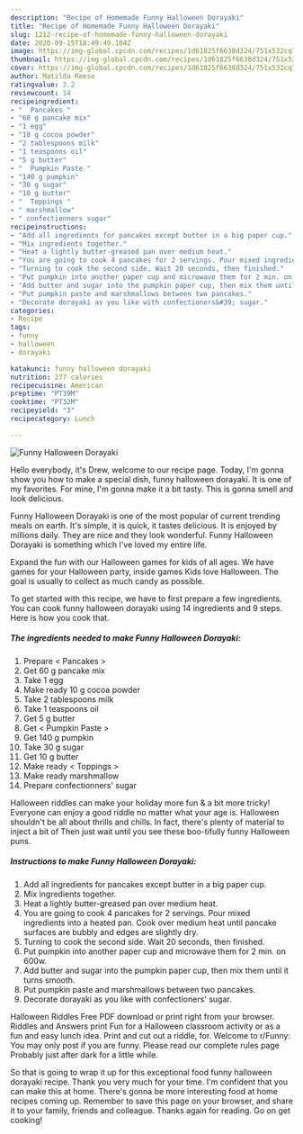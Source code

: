 ```yaml
---
description: "Recipe of Homemade Funny Halloween Dorayaki"
title: "Recipe of Homemade Funny Halloween Dorayaki"
slug: 1212-recipe-of-homemade-funny-halloween-dorayaki
date: 2020-09-15T18:49:49.104Z
image: https://img-global.cpcdn.com/recipes/1d61825f6638d324/751x532cq70/funny-halloween-dorayaki-recipe-main-photo.jpg
thumbnail: https://img-global.cpcdn.com/recipes/1d61825f6638d324/751x532cq70/funny-halloween-dorayaki-recipe-main-photo.jpg
cover: https://img-global.cpcdn.com/recipes/1d61825f6638d324/751x532cq70/funny-halloween-dorayaki-recipe-main-photo.jpg
author: Matilda Reese
ratingvalue: 3.2
reviewcount: 14
recipeingredient:
- "  Pancakes "
- "60 g pancake mix"
- "1 egg"
- "10 g cocoa powder"
- "2 tablespoons milk"
- "1 teaspoons oil"
- "5 g butter"
- "  Pumpkin Paste "
- "140 g pumpkin"
- "30 g sugar"
- "10 g butter"
- "  Toppings "
- " marshmallow"
- " confectionners sugar"
recipeinstructions:
- "Add all ingredients for pancakes except butter in a big paper cup."
- "Mix ingredients together."
- "Heat a lightly butter-greased pan over medium heat."
- "You are going to cook 4 pancakes for 2 servings. Pour mixed ingredients into a heated pan. Cook over medium heat until pancake surfaces are bubbly and edges are slightly dry."
- "Turning to cook the second side. Wait 20 seconds, then finished."
- "Put pumpkin into another paper cup and microwave them for 2 min. on 600w."
- "Add butter and sugar into the pumpkin paper cup, then mix them until it turns smooth."
- "Put pumpkin paste and marshmallows between two pancakes."
- "Decorate dorayaki as you like with confectioners&#39; sugar."
categories:
- Recipe
tags:
- funny
- halloween
- dorayaki

katakunci: funny halloween dorayaki 
nutrition: 277 calories
recipecuisine: American
preptime: "PT39M"
cooktime: "PT32M"
recipeyield: "3"
recipecategory: Lunch

---
```



![Funny Halloween Dorayaki](https://img-global.cpcdn.com/recipes/1d61825f6638d324/751x532cq70/funny-halloween-dorayaki-recipe-main-photo.jpg)

Hello everybody, it's Drew, welcome to our recipe page. Today, I'm gonna show you how to make a special dish, funny halloween dorayaki. It is one of my favorites. For mine, I'm gonna make it a bit tasty. This is gonna smell and look delicious.

Funny Halloween Dorayaki is one of the most popular of current trending meals on earth. It's simple, it is quick, it tastes delicious. It is enjoyed by millions daily. They are nice and they look wonderful. Funny Halloween Dorayaki is something which I've loved my entire life.

Expand the fun with our Halloween games for kids of all ages. We have games for your Halloween party, inside games Kids love Halloween. The goal is usually to collect as much candy as possible.


To get started with this recipe, we have to first prepare a few ingredients. You can cook funny halloween dorayaki using 14 ingredients and 9 steps. Here is how you cook that.

<!--inarticleads1-->

##### The ingredients needed to make Funny Halloween Dorayaki:

1. Prepare  &lt; Pancakes &gt;
1. Get 60 g pancake mix
1. Take 1 egg
1. Make ready 10 g cocoa powder
1. Take 2 tablespoons milk
1. Take 1 teaspoons oil
1. Get 5 g butter
1. Get  &lt; Pumpkin Paste &gt;
1. Get 140 g pumpkin
1. Take 30 g sugar
1. Get 10 g butter
1. Make ready  &lt; Toppings &gt;
1. Make ready  marshmallow
1. Prepare  confectionners&#39; sugar


Halloween riddles can make your holiday more fun &amp; a bit more tricky! Everyone can enjoy a good riddle no matter what your age is. Halloween shouldn&#39;t be all about thrills and chills. In fact, there&#39;s plenty of material to inject a bit of Then just wait until you see these boo-tifully funny Halloween puns. 

<!--inarticleads2-->

##### Instructions to make Funny Halloween Dorayaki:

1. Add all ingredients for pancakes except butter in a big paper cup.
1. Mix ingredients together.
1. Heat a lightly butter-greased pan over medium heat.
1. You are going to cook 4 pancakes for 2 servings. Pour mixed ingredients into a heated pan. Cook over medium heat until pancake surfaces are bubbly and edges are slightly dry.
1. Turning to cook the second side. Wait 20 seconds, then finished.
1. Put pumpkin into another paper cup and microwave them for 2 min. on 600w.
1. Add butter and sugar into the pumpkin paper cup, then mix them until it turns smooth.
1. Put pumpkin paste and marshmallows between two pancakes.
1. Decorate dorayaki as you like with confectioners&#39; sugar.


Halloween Riddles Free PDF download or print right from your browser. Riddles and Answers print Fun for a Halloween classroom activity or as a fun and easy lunch idea. Print and cut out a riddle, for. Welcome to r/Funny: You may only post if you are funny. Please read our complete rules page Probably just after dark for a little while. 

So that is going to wrap it up for this exceptional food funny halloween dorayaki recipe. Thank you very much for your time. I'm confident that you can make this at home. There's gonna be more interesting food at home recipes coming up. Remember to save this page on your browser, and share it to your family, friends and colleague. Thanks again for reading. Go on get cooking!
